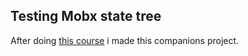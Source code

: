 ## Testing Mobx state tree

After doing [this course](https://egghead.io/courses/manage-application-state-with-mobx-state-tree) i made this companions project.
